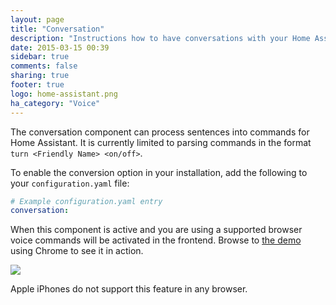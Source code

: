 ```yaml
---
layout: page
title: "Conversation"
description: "Instructions how to have conversations with your Home Assistant."
date: 2015-03-15 00:39
sidebar: true
comments: false
sharing: true
footer: true
logo: home-assistant.png
ha_category: "Voice"
---
```



The conversation component can process sentences into commands for Home Assistant. It is currently limited to parsing commands in the format `turn <Friendly Name> <on/off>`.  


To enable the conversion option in your installation, add the following to your `configuration.yaml` file:

```yaml
# Example configuration.yaml entry
conversation:
```

When this component is active and you are using a supported browser voice commands will be activated in the frontend. Browse to [the demo](/demo/) using Chrome to see it in action.

<p class='img'>
  <img src="/images/screenshots/voice-commands.png" />
</p>

<p class='note note'>
Apple iPhones do not support this feature in any browser. 
</p>
